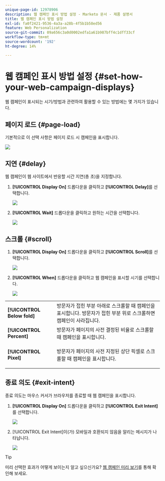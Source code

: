 ```yaml
---
unique-page-id: 12978906
description: 웹 캠페인 표시 방법 설정 - Marketo 문서 - 제품 설명서
title: 웹 캠페인 표시 방법 설정
exl-id: fa0f2421-9536-4a3a-a28b-4f5b1b58ed56
feature: Web Personalization
source-git-commit: 09a656c3a0d0002edfa1a61b987bff4c1dff33cf
workflow-type: tm+mt
source-wordcount: '192'
ht-degree: 14%

---
```


# 웹 캠페인 표시 방법 설정 {#set-how-your-web-campaign-displays}

웹 캠페인이 표시되는 시기/방법과 관련하여 활용할 수 있는 방법에는 몇 가지가 있습니다.

## 페이지 로드 {#page-load}

기본적으로 이 선택 사항은 페이지 로드 시 캠페인을 표시합니다.

![](assets/pl1.png)

## 지연 {#delay}

웹 캠페인이 웹 사이트에서 반응할 시간 지연(총 초)을 지정합니다.

1. **[!UICONTROL Display On]** 드롭다운을 클릭하고 **[!UICONTROL Delay]**&#x200B;를 선택합니다.

   ![](assets/d1.png)

1. **[!UICONTROL Wait]** 드롭다운을 클릭하고 원하는 시간을 선택합니다.

   ![](assets/d2.png)

## 스크롤 {#scroll}

1. **[!UICONTROL Display On]** 드롭다운을 클릭하고 **[!UICONTROL Scroll]**&#x200B;를 선택합니다.

   ![](assets/s1.png)

1. **[!UICONTROL When]** 드롭다운을 클릭하고 웹 캠페인을 표시할 시기를 선택합니다.

   ![](assets/s2.png)

<table>
 <tbody>
  <tr>
   <td><strong>[!UICONTROL Below fold]</strong></td>
   <td>방문자가 접힌 부분 아래로 스크롤할 때 캠페인을 표시합니다. 방문자가 접힌 부분 위로 스크롤하면 캠페인이 사라집니다.</td>
  </tr>
  <tr>
   <td><strong>[!UICONTROL Percent]</strong></td>
   <td>방문자가 페이지의 사전 결정된 비율로 스크롤할 때 캠페인을 표시합니다.</td>
  </tr>
  <tr>
   <td><strong>[!UICONTROL Pixel]</strong></td>
   <td><p>방문자가 페이지의 사전 지정된 상단 픽셀로 스크롤할 때 캠페인을 표시합니다.</p></td>
  </tr>
 </tbody>
</table>

## 종료 의도 {#exit-intent}

종료 의도는 마우스 커서가 브라우저를 종료할 때 웹 캠페인을 표시합니다.

1. **[!UICONTROL Display On]** 드롭다운을 클릭하고 **[!UICONTROL Exit Intent]**&#x200B;를 선택합니다.

   ![](assets/ei1.png)

1. [!UICONTROL Exit Intent]이(가) 모바일과 호환되지 않음을 알리는 메시지가 나타납니다.

   ![](assets/ei2.png)

>[!TIP]
>
>미리 선택한 효과가 어떻게 보이는지 알고 싶으신가요? [웹 캠페인 미리 보기](/help/marketo/product-docs/web-personalization/working-with-web-campaigns/preview-and-test-a-web-campaign.md)를 통해 확인해 보세요.
